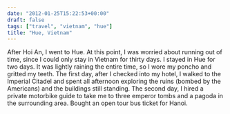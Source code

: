 ```yaml
---
date: "2012-01-25T15:22:53+00:00"
draft: false
tags: ["travel", "vietnam", "hue"]
title: "Hue, Vietnam"
---
```

After Hoi An, I went to Hue. At this point, I was worried about running out of time, since I could only stay in Vietnam for thirty days. I stayed in Hue for two days. It was lightly raining the entire time, so I wore my poncho and gritted my teeth. The first day, after I checked into my hotel, I walked to the Imperial Citadel and spent all afternoon exploring the ruins (bombed by the Americans) and the buildings still standing. The second day, I hired a private motorbike guide to take me to three emperor tombs and a pagoda in the surrounding area. Bought an open tour bus ticket for Hanoi.
